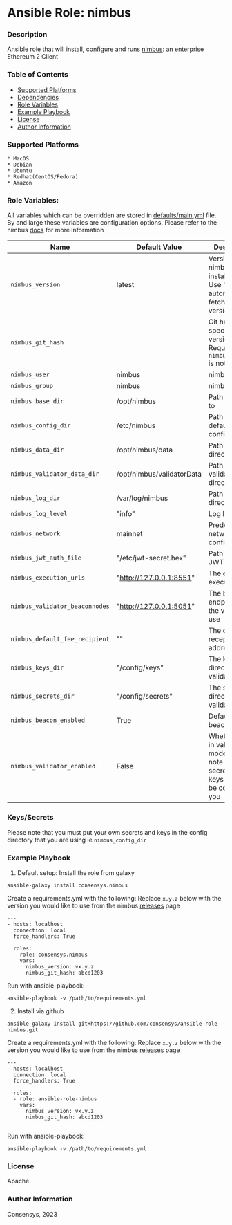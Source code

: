 # Ansible Role: nimbus

### Description
Ansible role that will install, configure and runs [nimbus](https://github.com/nimbusaticlabs/nimbus): an enterprise Ethereum 2 Client

### Table of Contents
  - [Supported Platforms](#supported-platforms)
  - [Dependencies](#dependencies)
  - [Role Variables](#role-variables)
  - [Example Playbook](#example-playbook)
  - [License](#license)
  - [Author Information](#author-information)

### Supported Platforms
```
* MacOS
* Debian
* Ubuntu
* Redhat(CentOS/Fedora)
* Amazon
```

### Role Variables:

All variables which can be overridden are stored in [defaults/main.yml](defaults/main.yml) file. By and large these variables are configuration options. Please refer to the nimbus [docs](https://nimbus.guide/options.html) for more information


| Name                           | Default Value                      |  Description                                                                                                        |
|--------------------------------|------------------------------------|---------------------------------------------------------------------------------------------------------------------|
| `nimbus_version`               | latest                             | Version of nimbus to install and run. Use "latest" to automatically fetch the latest version.                       |
| `nimbus_git_hash`              |                                   | Git hash of the specific version. Required when `nimbus_version` is not "latest".                                   |
| `nimbus_user`                | nimbus                         | nimbus user                                                                                                   |
| `nimbus_group`               | nimbus                         | nimbus group                                                                                                  |
| `nimbus_base_dir`            | /opt/nimbus                    | Path to install to                                                                                           |
| `nimbus_config_dir`          | /etc/nimbus                    | Path for default configuration                                                                               |
| `nimbus_data_dir`            | /opt/nimbus/data               | Path for data directory                                                                                      |
| `nimbus_validator_data_dir`  | /opt/nimbus/validatorData      | Path for validaror data directory                                                                            |
| `nimbus_log_dir`             | /var/log/nimbus                | Path for logs directory                                                                                      |
| `nimbus_log_level`           | "info"                        | Log level                                                                                               |
| `nimbus_network`             | mainnet                       | Predefined network configuration                                                                                    |
| `nimbus_jwt_auth_file`       | "/etc/jwt-secret.hex"         | Path of the JWT file                                                                                                |
| `nimbus_execution_urls`                 | "http://127.0.0.1:8551" | The elc execution url                                                                                               |
| `nimbus_validator_beaconnodes`    | "http://127.0.0.1:5051"       | The beacon endpoint for the validator to use                                                                |
| `nimbus_default_fee_recipient`    | ""                            | The default fee recepient address                                                                         |
| `nimbus_keys_dir`                 | "/config/keys"                          |  The keys directory for validators                                                                        |
| `nimbus_secrets_dir`              | "/config/secrets"                       |  The secrets directory for validators                                                                        |
| `nimbus_beacon_enabled`    | True                                 |  Default run the beacon node                                                                              |
| `nimbus_validator_enabled` | False                                | Whether to run in validator mode - please note that the secrets and keys need to be copied by you         |

### Keys/Secrets
Please note that you must put your own secrets and keys in the config directory that you are using ie `nimbus_config_dir`

### Example Playbook

1. Default setup:
Install the role from galaxy
```
ansible-galaxy install consensys.nimbus
```

Create a requirements.yml with the following:
Replace `x.y.z` below with the version you would like to use from the nimbus [releases](https://github.com/nimbusaticlabs/nimbus/releases) page
```
---
- hosts: localhost
  connection: local
  force_handlers: True

  roles:
  - role: consensys.nimbus
    vars:
      nimbus_version: vx.y.z
      nimbus_git_hash: abcd1203

```

Run with ansible-playbook:
```
ansible-playbook -v /path/to/requirements.yml
```


2. Install via github

```
ansible-galaxy install git+https://github.com/consensys/ansible-role-nimbus.git
```

Create a requirements.yml with the following:
Replace `x.y.z` below with the version you would like to use from the nimbus [releases](https://github.com/nimbusaticlabs/nimbus/releases) page
```
---
- hosts: localhost
  connection: local
  force_handlers: True

  roles:
  - role: ansible-role-nimbus
    vars:
      nimbus_version: vx.y.z
      nimbus_git_hash: abcd1203


```

Run with ansible-playbook:
```
ansible-playbook -v /path/to/requirements.yml
```


### License

Apache


### Author Information

Consensys, 2023
